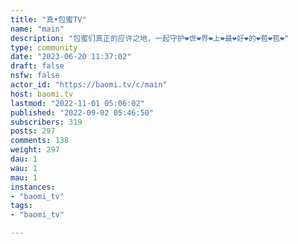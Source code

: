 ```yaml
---
title: "真•包蜜TV" 
name: "main"
description: "包蜜们真正的应许之地，一起守护❤️世❤️界❤️上❤️最❤️好❤️的❤️苞❤️苞❤️"
type: community
date: "2023-06-20 11:37:02"
draft: false
nsfw: false
actor_id: "https://baomi.tv/c/main"
host: baomi.tv
lastmod: "2022-11-01 05:06:02"
published: "2022-09-02 05:46:50"
subscribers: 319
posts: 297
comments: 138
weight: 297
dau: 1
wau: 1
mau: 1
instances:
- "baomi_tv"
tags: 
- "baomi_tv"

---
```

